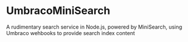 # UmbracoMiniSearch
A rudimentary search service in Node.js, powered by MiniSearch, using Umbraco wehbooks to provide search index content
